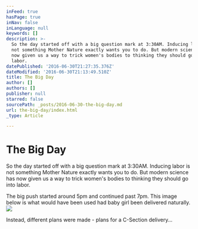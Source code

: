 ```yaml
---
inFeed: true
hasPage: true
inNav: false
inLanguage: null
keywords: []
description: >-
  So the day started off with a big question mark at 3:30AM. Inducing labor is
  not something Mother Nature exactly wants you to do. But modern science has
  now given us a way to trick women's bodies to thinking they should go into
  labor. 
datePublished: '2016-06-30T21:27:35.376Z'
dateModified: '2016-06-30T21:13:49.510Z'
title: The Big Day
author: []
authors: []
publisher: null
starred: false
sourcePath: _posts/2016-06-30-the-big-day.md
url: the-big-day/index.html
_type: Article

---
```

# The Big Day

So the day started off with a big question mark at 3:30AM. Inducing labor is not something Mother Nature exactly wants you to do. But modern science has now given us a way to trick women's bodies to thinking they should go into labor. 

The big push started around 5pm and continued past 7pm. This image below is what would have been used had baby girl been delivered naturally. ![](https://the-grid-user-content.s3-us-west-2.amazonaws.com/060fc945-b266-4118-b908-c322d70f6e66.jpg)

Instead, different plans were made - plans for a C-Section delivery...